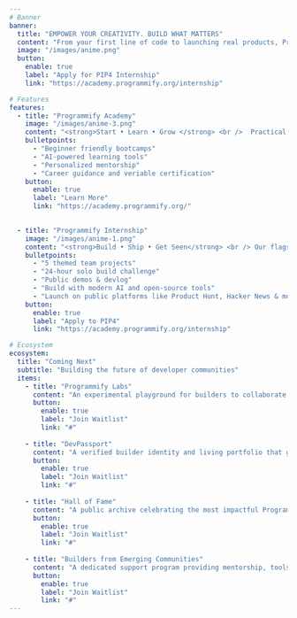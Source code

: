 ```yaml
---
# Banner
banner:
  title: "EMPOWER YOUR CREATIVITY. BUILD WHAT MATTERS"
  content: "From your first line of code to launching real products, Programmify helps you learn, build and grow with the world"
  image: "/images/anime.png"
  button:
    enable: true
    label: "Apply for PIP4 Internship"
    link: "https://academy.programmify.org/internship"

# Features
features:
  - title: "Programmify Academy"
    image: "/images/anime-3.png"
    content: "<strong>Start • Learn • Grow </strong> <br />  Practical, mentor-led training for aspiring developers, designers and product thinkers. Hands-on, flexible, community-driven."
    bulletpoints:
      - "Beginner friendly bootcamps"
      - "AI-powered learning tools"
      - "Personalized mentorship"
      - "Career guidance and veriable certification"
    button:
      enable: true
      label: "Learn More"
      link: "https://academy.programmify.org/"
      

  - title: "Programmify Internship"
    image: "/images/anime-1.png"
    content: "<strong>Build • Ship • Get Seen</strong> <br /> Our flagship 60-day Builder Lab. You'll work in squads, build real products using AI and open-source tools, write devlogs and pitch your work in public."
    bulletpoints:
      - "5 themed team projects"
      - "24-hour solo build challenge"
      - "Public demos & devlog"
      - "Build with modern AI and open-source tools"
      - "Launch on public platforms like Product Hunt, Hacker News & more"
    button:
      enable: true
      label: "Apply to PIP4"
      link: "https://academy.programmify.org/internship"

# Ecosystem
ecosystem:
  title: "Coming Next"
  subtitle: "Building the future of developer communities"
  items:
    - title: "Programmify Labs"
      content: "An experimental playground for builders to collaborate on open-source and AI-powered ideas that solve real problems."
      button:
        enable: true
        label: "Join Waitlist"
        link: "#"
        
    - title: "DevPassport"
      content: "A verified builder identity and living portfolio that gives you credibility, visibility and access to global opportunities."
      button:
        enable: true
        label: "Join Waitlist"
        link: "#"
        
    - title: "Hall of Fame"
      content: "A public archive celebrating the most impactful Programmify builders and projects forever."
      button:
        enable: true
        label: "Join Waitlist"
        link: "#"
        
    - title: "Builders from Emerging Communities"
      content: "A dedicated support program providing mentorship, tools and opportunities for talented builders from emerging communities and underrepresented backgrounds."
      button:
        enable: true
        label: "Join Waitlist"
        link: "#"
---
```

